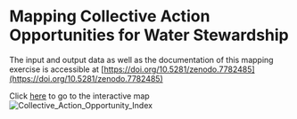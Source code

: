 # Mapping Collective Action Opportunities for Water Stewardship

The input and output data as well as the documentation of this mapping exercise is accessible at [https://doi.org/10.5281/zenodo.7782485](https://doi.org/10.5281/zenodo.7782485)

Click [here](https://panda.maps.arcgis.com/apps/mapviewer/index.html?webmap=8d5c4bf6c6ff46c1a5c00e0b62e0b821) to go to the interactive map
![Collective_Action_Opportunity_Index](https://user-images.githubusercontent.com/73111463/225402479-cba45c77-64fd-4503-b6cf-3e2dd7f0c7a2.jpg)
